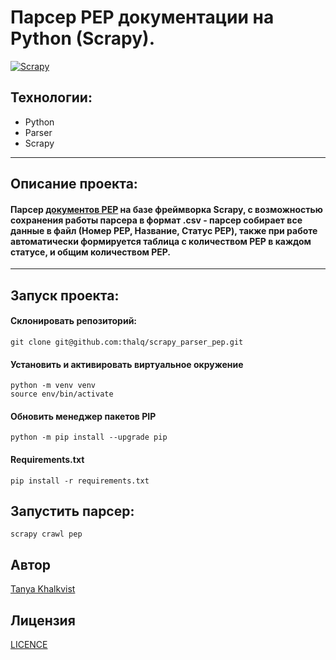 # Парсер PEP документации на Python (Scrapy).

[![Scrapy](https://camo.githubusercontent.com/40d00cefb120a829517e503658aaf6c987d5f9cc6be5e2e35fb20bd63bdbceb5/68747470733a2f2f7363726170792e6f72672f696d672f7363726170796c6f676f2e706e67)](https://scrapy.org/)


## Технологии:
- Python
- Parser
- Scrapy

___
## Описание проекта:
#### Парсер [документов PEP](https://www.python.org/dev/peps/) на базе фреймворка Scrapy, c возможностью сохранения работы парсера в формат .csv - парсер cобирает все данные в файл (Номер PEP, Название, Статус PEP), также при работе автоматически формируется таблица с количеством PEP в каждом статусе, и общим количеством PEP.
___

## Запуск проекта:

#### Склонировать репозиторий:
```
git clone git@github.com:thalq/scrapy_parser_pep.git
```


#### Установить и активировать виртуальное окружение
```
python -m venv venv
source env/bin/activate
```

#### Обновить менеджер пакетов PIP
```
python -m pip install --upgrade pip
```

#### Requirements.txt
```
pip install -r requirements.txt
```

## Запустить парсер:
```
scrapy crawl pep
```

## Автор
[Tanya Khalkvist](https://github.com/thalq) 

## Лицензия
[LICENCE](https://github.com/thalq/scrapy_parser_pep/blob/main/LICENCE.md)
